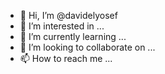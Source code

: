- 👋 Hi, I’m @davidelyosef
- 👀 I’m interested in ...
- 🌱 I’m currently learning ...
- 💞️ I’m looking to collaborate on ...
- 📫 How to reach me ...

<!---
davidelyosef/davidelyosef is a ✨ special ✨ repository because its `README.md` (this file) appears on your GitHub profile.
You can click the Preview link to take a look at your changes.
--->
